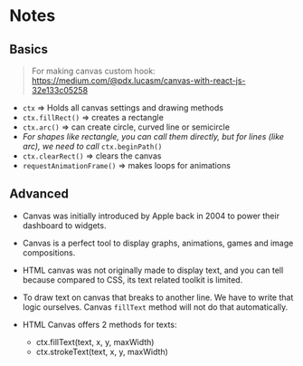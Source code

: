 # Notes

## Basics

> For making canvas custom hook: https://medium.com/@pdx.lucasm/canvas-with-react-js-32e133c05258

-   `ctx` => Holds all canvas settings and drawing methods
-   `ctx.fillRect()` => creates a rectangle
-   `ctx.arc()` => can create circle, curved line or semicircle
-   _For shapes like rectangle, you can call them directly, but for lines (like arc), we need to call_ `ctx.beginPath()`
-   `ctx.clearRect()` => clears the canvas
-   `requestAnimationFrame()` => makes loops for animations

## Advanced

-   Canvas was initially introduced by Apple back in 2004 to power their dashboard to widgets.
-   Canvas is a perfect tool to display graphs, animations, games and image compositions.
-   HTML canvas was not originally made to display text, and you can tell because compared to CSS, its text related toolkit is limited.
-   To draw text on canvas that breaks to another line. We have to write that logic ourselves. Canvas `fillText` method will not do that automatically.

-   HTML Canvas offers 2 methods for texts:
    -   ctx.fillText(text, x, y, maxWidth)
    -   ctx.strokeText(text, x, y, maxWidth)
